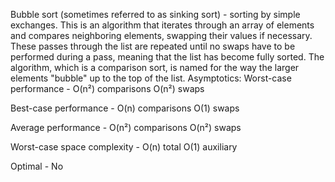 Bubble sort (sometimes referred to as sinking sort) - sorting by simple exchanges.
This is an algorithm that iterates through an array of elements and compares neighboring elements, swapping their values if necessary. These passes through the list are repeated until no swaps have to be performed during a pass, meaning that the list has become fully sorted. The algorithm, which is a comparison sort, is named for the way the larger elements "bubble" up to the top of the list.
Asymptotics:
  Worst-case performance -      O(n²) comparisons
                                O(n²) swaps
                           
  Best-case performance -       O(n) comparisons
                                O(1) swaps
  
  Average performance -         O(n²) comparisons
                                O(n²) swaps

  Worst-case space complexity - O(n) total
                                O(1) auxiliary

  Optimal - No
